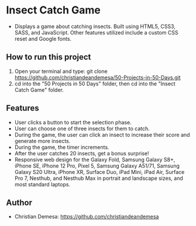 # Insect Catch Game

-   Displays a game about catching insects. Built using HTML5, CSS3, SASS, and JavaScript. Other features utilized include a custom CSS reset and Google fonts.

## How to run this project

1. Open your terminal and type: git clone https://github.com/christiandeandemesa/50-Projects-in-50-Days.git
2. cd into the "50 Projects in 50 Days" folder, then cd into the "Insect Catch Game" folder.

## Features

-   User clicks a button to start the selection phase.
-   User can choose one of three insects for them to catch.
-   During the game, the user can click an insect to increase their score and generate more insects.
-   During the game, the timer increments.
-   After the user catches 20 insects, get a bonus surprise!
-   Responsive web design for the Galaxy Fold, Samsung Galaxy S8+, iPhone SE, iPhone 12 Pro, Pixel 5, Samsung Galaxy A51/71, Samsung Galaxy S20 Ultra, iPhone XR, Surface Duo, iPad Mini, iPad Air, Surface Pro 7, Nesthub, and Nesthub Max in portrait and landscape sizes, and most standard laptops.

## Author

-   Christian Demesa: https://github.com/christiandeandemesa
